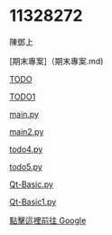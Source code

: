 # 11328272

陳鄧上

[期末專案]（期末專案.md)

[TODO](TODO.md)

[TODO1](TODO1.md)

[main.py](todo4.py)

[main2.py](main2.py)

[todo4.py](todo4.py)

[todo5.py](todo5.py)

[Qt-Basic.py](Qt-Basic.py)

[Qt-Basic1.py](Qt-Basic1.py)

[點擊這裡前往 Google](https://www.google.com)
